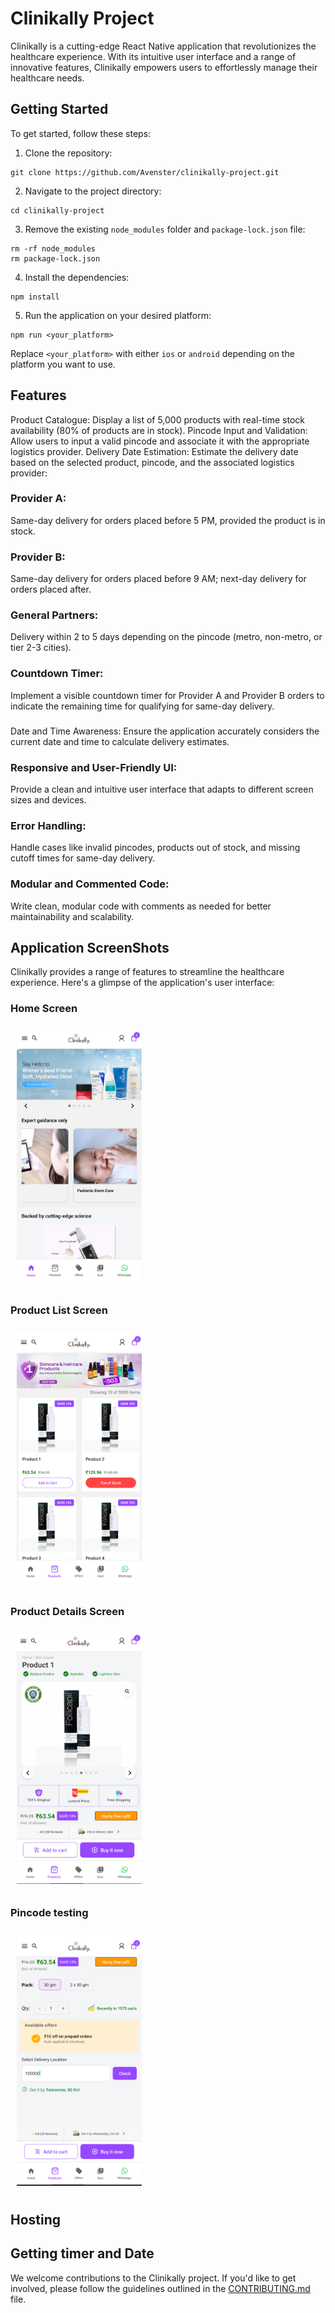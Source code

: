 # Clinikally Project

Clinikally is a cutting-edge React Native application that revolutionizes the healthcare experience. With its intuitive user interface and a range of innovative features, Clinikally empowers users to effortlessly manage their healthcare needs.

## Getting Started

To get started, follow these steps:

1. Clone the repository:
```
git clone https://github.com/Avenster/clinikally-project.git
```

2. Navigate to the project directory:
```
cd clinikally-project
```

3. Remove the existing `node_modules` folder and `package-lock.json` file:
```
rm -rf node_modules
rm package-lock.json
```

4. Install the dependencies:
```
npm install
```

5. Run the application on your desired platform:
```
npm run <your_platform>
```

Replace `<your_platform>` with either `ios` or `android` depending on the platform you want to use.


## Features

Product Catalogue: Display a list of 5,000 products with real-time stock availability (80% of products are in stock).
Pincode Input and Validation: Allow users to input a valid pincode and associate it with the appropriate logistics provider.
Delivery Date Estimation: Estimate the delivery date based on the selected product, pincode, and the associated logistics provider:

### Provider A: 
Same-day delivery for orders placed before 5 PM, provided the product is in stock.
### Provider B: 
Same-day delivery for orders placed before 9 AM; next-day delivery for orders placed after.
### General Partners: 
Delivery within 2 to 5 days depending on the pincode (metro, non-metro, or tier 2-3 cities).


### Countdown Timer: 
Implement a visible countdown timer for Provider A and Provider B orders to indicate the remaining time for qualifying for same-day delivery.
### 
Date and Time Awareness: Ensure the application accurately considers the current date and time to calculate delivery estimates.
### Responsive and User-Friendly UI: 
Provide a clean and intuitive user interface that adapts to different screen sizes and devices.
### Error Handling: 
Handle cases like invalid pincodes, products out of stock, and missing cutoff times for same-day delivery.
### Modular and Commented Code: 
Write clean, modular code with comments as needed for better maintainability and scalability.


## Application ScreenShots

Clinikally provides a range of features to streamline the healthcare experience. Here's a glimpse of the application's user interface:

### Home Screen
<img src="./ss1.png" alt="Screenshot 1" width="200" height="400" style="margin: 10px;">


### Product List Screen
<img src="./ss2.png" alt="Screenshot 1" width="200" height="400" style="margin: 10px;">

### Product Details Screen
<img src="./ss3.png" alt="Screenshot 1" width="200" height="400" style="margin: 10px;">

### Pincode testing
<img src="./ss4.png" alt="Screenshot 1" width="200" height="400" style="margin: 10px;">


## Hosting


## Getting timer and Date

We welcome contributions to the Clinikally project. If you'd like to get involved, please follow the guidelines outlined in the [CONTRIBUTING.md](CONTRIBUTING.md) file.

